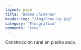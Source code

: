 ```yaml
---
layout: page
title: "Bombo Chimeneo"
header-img: "/img/home-bg.jpg"
category: "Etnográfico"
comments: "true"
---
```



Construcción rural en piedra seca.






